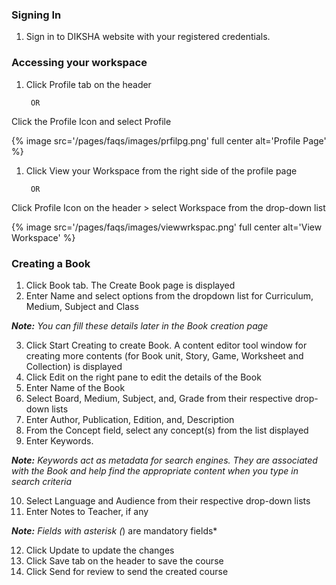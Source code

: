 ### Signing In
1. Sign in to DIKSHA website with your registered credentials.

### Accessing your workspace
1. Click Profile tab on the header 
		
        OR
Click the Profile Icon and select Profile

{% image src='/pages/faqs/images/prfilpg.png' full center alt='Profile Page' %}

1. Click View your Workspace from the right side of the profile page
		
        OR
Click Profile Icon on the header > select Workspace from the drop-down list

{% image src='/pages/faqs/images/viewwrkspac.png' full center alt='View Workspace' %}

### Creating a Book
1. Click Book tab. The Create Book page is displayed
2. Enter Name and select options from the dropdown list for Curriculum, Medium, Subject and Class

***Note:***
*You can fill these details later in the Book creation page*

3. Click Start Creating to create Book. A content editor tool window for creating more contents (for Book unit, Story, Game, Worksheet and Collection) is displayed
4. Click Edit on the right pane to edit the details of the Book
5. Enter Name of the Book
6. Select Board, Medium, Subject, and, Grade from their respective drop-down lists 
7. Enter Author, Publication, Edition, and, Description
8. From the Concept field, select any concept(s) from the list displayed
9. Enter Keywords. 

***Note:***
*Keywords act as metadata for search engines. They are associated with the Book and help find the appropriate content when you type in search criteria*

10. Select Language and Audience from their respective drop-down lists
11. Enter Notes to Teacher, if any

***Note:***
*Fields with asterisk (*) are mandatory fields*

12. Click Update to update the changes
13. Click Save tab on the header to save the course 
14. Click Send for review to send the created course
